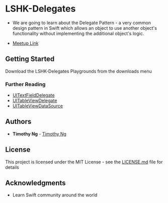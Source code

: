 # LSHK-Delegates
* We are going to learn about the Delegate Pattern - a very common design pattern in Swift which allows an object to use another object's functionality without implementing the additional object's logic.

* [Meetup Link](https://www.meetup.com/Learn-Swift-HK/events/256112243/)

## Getting Started

Download the LSHK-Delegates Playgrounds from the downloads menu

### Further Reading
- [UITextFieldDelegate](https://developer.apple.com/documentation/uikit/uitextfielddelegate)
- [UITableViewDelegate](https://developer.apple.com/documentation/uikit/uitableviewdelegate)
- [UITableViewDataSource](https://developer.apple.com/documentation/uikit/uitableviewdatasource)


## Authors

* **Timothy Ng** - [Timothy Ng](https://github.com/ncytimothy)

## License

This project is licensed under the MIT License - see the [LICENSE.md](LICENSE.md) file for details

## Acknowledgments

* Learn Swift community around the world



